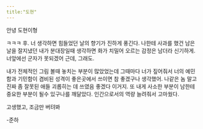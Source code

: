 ```yaml
---
title:"도현"
---
```


안녕 도현이형

ㅋㅋㅋ 후. 너 생각하면 힘들었던 날의 향기가 진하게 풍긴다.  나한테 사과를 했건 남은 날을 잘지냈던 내가 분대장일때 생각하면 화가 치밀어 오르는 감정은 남더라 신기하게. 너앞에선 군자가 못되겠어 근데, 그래도.

내가 전체적인 그림 볼때 놓치는 부분이 많았었는데 그때마다 너가 짚어줘서 너의 예민함과 기민함이 겸비된 성격이 좋은곳에서 쓰이면 참 좋겠구나 생각했어. 나같은 놈 말고 진짜 좀 잘못된 애들 괴롭히는 데 쓰였음 좋겠다 이거지. 또 내게 사소한 부분이 남한테 중요한 부분이 될수 있구나를 깨달았다. 인간으로서의 역량 늘려줘서 고마웠다.

고생했고, 조금만 버텨봐

-준하
